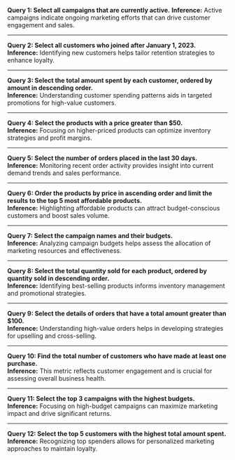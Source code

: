 **Query 1: Select all campaigns that are currently active.**
**Inference:** Active campaigns indicate ongoing marketing efforts that can drive customer engagement and sales.

---

**Query 2: Select all customers who joined after January 1, 2023.**  
**Inference:** Identifying new customers helps tailor retention strategies to enhance loyalty.

---

**Query 3: Select the total amount spent by each customer, ordered by amount in descending order.**  
**Inference:** Understanding customer spending patterns aids in targeted promotions for high-value customers.

---

**Query 4: Select the products with a price greater than $50.**  
**Inference:** Focusing on higher-priced products can optimize inventory strategies and profit margins.

---

**Query 5: Select the number of orders placed in the last 30 days.**  
**Inference:** Monitoring recent order activity provides insight into current demand trends and sales performance.

---

**Query 6: Order the products by price in ascending order and limit the results to the top 5 most affordable products.**  
**Inference:** Highlighting affordable products can attract budget-conscious customers and boost sales volume.

---

**Query 7: Select the campaign names and their budgets.**  
**Inference:** Analyzing campaign budgets helps assess the allocation of marketing resources and effectiveness.

---

**Query 8: Select the total quantity sold for each product, ordered by quantity sold in descending order.**  
**Inference:** Identifying best-selling products informs inventory management and promotional strategies.

---

**Query 9: Select the details of orders that have a total amount greater than $100.**  
**Inference:** Understanding high-value orders helps in developing strategies for upselling and cross-selling.

---

**Query 10: Find the total number of customers who have made at least one purchase.**  
**Inference:** This metric reflects customer engagement and is crucial for assessing overall business health.

---

**Query 11: Select the top 3 campaigns with the highest budgets.**  
**Inference:** Focusing on high-budget campaigns can maximize marketing impact and drive significant returns.

---

**Query 12: Select the top 5 customers with the highest total amount spent.**  
**Inference:** Recognizing top spenders allows for personalized marketing approaches to maintain loyalty.
